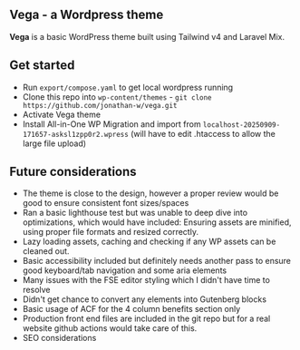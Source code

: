 ## Vega - a Wordpress theme

**Vega** is a basic WordPress theme built using Tailwind v4 and Laravel Mix.


## Get started

- Run ``export/compose.yaml`` to get local wordpress running
- Clone this repo into ``wp-content/themes`` - ``git clone https://github.com/jonathan-w/vega.git``
- Activate Vega theme
- Install All-in-One WP Migration and import from ``localhost-20250909-171657-asksl1zpp0r2.wpress`` (will have to edit .htaccess to allow the large file upload)

## Future considerations

- The theme is close to the design, however a proper review would be good to ensure consistent font sizes/spaces
- Ran a basic lighthouse test but was unable to deep dive into optimizations, which would have included: Ensuring assets are minified, using proper file formats and resized correctly.
- Lazy loading assets, caching and checking if any WP assets can be cleaned out.
- Basic accessibility included but definitely needs another pass to ensure good keyboard/tab navigation and some aria elements
- Many issues with the FSE editor styling which I didn't have time to resolve
- Didn't get chance to convert any elements into Gutenberg blocks
- Basic usage of ACF for the 4 column benefits section only
- Production front end files are included in the git repo but for a real website github actions would take care of this.
- SEO considerations